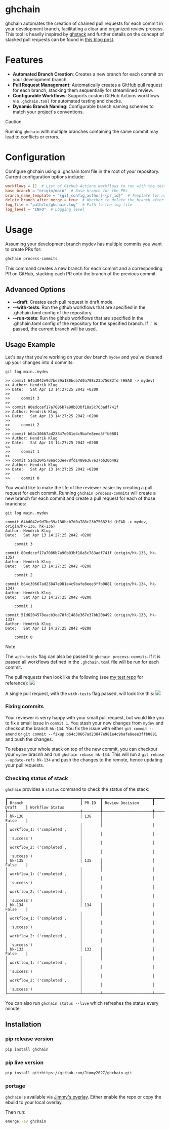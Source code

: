 # ghchain

ghchain automates the creation of chained pull requests for each commit in your development branch, facilitating a clear and organized review process.
This tool is heavily inspired by [ghstack](https://github.com/ezyang/ghstack) and further details on the concept of stacked pull requests can be found in [this blog post](https://stacking.dev/).

# Features

-   **Automated Branch Creation**: Creates a new branch for each commit on your development branch.
-   **Pull Request Management**: Automatically creates a GitHub pull request for each branch, stacking them sequentially for streamlined review.
-   **Configurable Workflows**: Supports custom GitHub Actions workflows via `.ghchain.toml` for automated testing and checks.
-   **Dynamic Branch Naming**: Configurable branch naming schemes to match your project's conventions.

> [!CAUTION]
> Running `ghchain` with multiple branches containing the same commit may lead to conflicts or errors.

# Configuration

Configure ghchain using a .ghchain.toml file in the root of your repository.
Current configuration options include:

```toml
workflows = []  # List of GitHub Actions workflows to run with the tests flags
base_branch = "origin/main"  # Base branch for the PRs
branch_name_template = "{git_config_author}-{pr_id}"  # Template for naming branches, customizable to include author name and a PR identifier.
delete_branch_after_merge = true  # Whether to delete the branch after the PR is merged
log_file = "path/to/ghchain.log"  # Path to the log file
log_level = "INFO"  # Logging level

```

# Usage

Assuming your development branch mydev has multiple commits you want to create PRs for:

```bash
ghchain process-commits
```

This command creates a new branch for each commit and a corresponding PR on GitHub, stacking each PR onto the branch of the previous commit.

## Advanced Options

-   **\--draft**: Creates each pull request in draft mode.
-   **\--with-tests**: Run the github workflows that are specified in the .ghchain.toml config of the repository.
-   **\--run-tests**: Run the github workflows that are specified in the .ghchain.toml config of the repository for the specified branch. If '.' is passed, the current branch will be used.

## Usage Example

Let's say that you're working on your dev branch `mydev` and you've cleaned up your changes into 4 commits:

```
git log main..mydev

>> commit 64bd042e9d7be39a180bcb7d0a788c23b75682fd (HEAD -> mydev)
>> Author: Hendrik Klug
>> Date:   Sat Apr 13 14:27:25 2042 +0200
>>
>>     commit 3
>>
>> commit 80edccef17a7086b7a90b03bf18a5c763adf741f
>> Author: Hendrik Klug
>> Date:   Sat Apr 13 14:27:25 2042 +0200
>>
>>     commit 2
>>
>> commit b64c30667ad23847e981e4c9bafe8eee3ffb0881
>> Author: Hendrik Klug
>> Date:   Sat Apr 13 14:27:25 2042 +0200
>>
>>     commit 1
>>
>> commit 51d6204578eacb3ee78fd1488e367e37bb20b492
>> Author: Hendrik Klug
>> Date:   Sat Apr 13 14:27:25 2042 +0200
>>
>>     commit 0

```

You would like to make the life of the reviewer easier by creating a pull request for each commit.
Running `ghchain process-commits` will create a new branch for each commit and create a pull request for each of those branches:

```
git log main..mydev

commit 64bd042e9d7be39a180bcb7d0a788c23b75682fd (HEAD -> mydev, origin/hk-136, hk-136)
Author: Hendrik Klug
Date:   Sat Apr 13 14:27:25 2042 +0200

    commit 3

commit 80edccef17a7086b7a90b03bf18a5c763adf741f (origin/hk-135, hk-135)
Author: Hendrik Klug
Date:   Sat Apr 13 14:27:25 2042 +0200

    commit 2

commit b64c30667ad23847e981e4c9bafe8eee3ffb0881 (origin/hk-134, hk-134)
Author: Hendrik Klug
Date:   Sat Apr 13 14:27:25 2042 +0200

    commit 1

commit 51d6204578eacb3ee78fd1488e367e37bb20b492 (origin/hk-133, hk-133)
Author: Hendrik Klug
Date:   Sat Apr 13 14:27:25 2042 +0200

    commit 0

```

> [!NOTE]
> The `with-tests` flag can also be passed to `ghchain process-commits`. If it is passed all workflows defined in the `.ghchain.toml` file will be run for each commit.

The pull requests then look like the following (see [my test repo](https://github.com/HendrikKlug-synthara/mytest/pulls) for reference):
![](static/prs_view.png)

A single pull request, with the `with-tests` flag passed, will look like this:
![](static/pr_view.png)

### Fixing commits

Your reviewer is verry happy with your small pull request, but would like you to fix a small issue in `commit 1`.
You stash your new changes from `mydev` and checkout the branch `hk-134`.
You fix the issue with either `git commit --amend` or `git commit --fixup b64c30667ad23847e981e4c9bafe8eee3ffb0881` and push the changes.

To rebase your whole stack on top of the new commit, you can checkout your `mydev` bracnh and run `ghchain rebase hk-134`.
This will run a `git rebase --update-refs hk-134` and push the changes to the remote, hence updating your pull requests.

### Checking status of stack

`ghchain` provides a `status` command to check the status of the stack:

```console
┏━━━━━━━━━━━━━━━━━━━━━━━━━━━━━━━━┳━━━━━━━━┳━━━━━━━━━━━━━━━━━━━━━━┳━━━━━━━━━━┳━━━━━━━━━━━━━━━━━━━━━━━━━━━━━━━━┓
┃ Branch                         ┃ PR ID  ┃ Review Decision      ┃ Draft    ┃ Workflow Status                ┃
┡━━━━━━━━━━━━━━━━━━━━━━━━━━━━━━━━╇━━━━━━━━╇━━━━━━━━━━━━━━━━━━━━━━╇━━━━━━━━━━╇━━━━━━━━━━━━━━━━━━━━━━━━━━━━━━━━┩
│ hk-136                         │ 136    │                      │ False    │                                │
│                                │        │                      │          │ workflow_1: ('completed',      │
│                                │        │                      │          │ 'success')                     │
│                                │        │                      │          │ workflow_2: ('completed',      │
│                                │        │                      │          │ 'success')                     │
│ hk-135                         │ 135    │                      │ False    │                                │
│                                │        │                      │          │ workflow_1: ('completed',      │
│                                │        │                      │          │ 'success')                     │
│                                │        │                      │          │ workflow_2: ('completed',      │
│                                │        │                      │          │ 'success')                     │
│ hk-134                         │ 134    │                      │ False    │                                │
│                                │        │                      │          │ workflow_1: ('completed',      │
│                                │        │                      │          │ 'success')                     │
│                                │        │                      │          │ workflow_2: ('completed',      │
│                                │        │                      │          │ 'success')                     │
│ hk-133                         │ 133    │                      │ False    │                                │
│                                │        │                      │          │ workflow_1: ('completed',      │
│                                │        │                      │          │ 'success')                     │
│                                │        │                      │          │ workflow_2: ('completed',      │
│                                │        │                      │          │ 'success')                     │
└────────────────────────────────┴────────┴──────────────────────┴──────────┴────────────────────────────────┘
```

You can also run `ghchain status --live` which refreshes the status every minute.

## Installation

### pip release version

```bash
pip install ghchain
```

### pip live version

```bash
pip install git+https://github.com/Jimmy2027/ghchain.git
```

### portage

`ghchain` is available via [Jimmy's overlay](https://github.com/Jimmy2027/overlay/blob/ae539a3c98d3e95fb0cfa8945344ff705c0537a1/dev-python/ghchain/ghchain-9999.ebuild).
Either enable the repo or copy the ebuild to your local overlay.

Then run:

```bash
emerge -av ghchain
```
